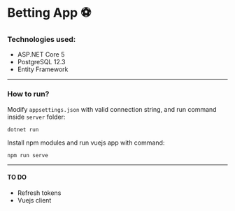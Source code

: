 # Betting App :soccer:

### Technologies used:
- ASP.NET Core 5
- PostgreSQL 12.3
- Entity Framework

-----

### How to run?

Modify `appsettings.json` with valid connection string, and run command inside `server` folder:

 ```
 dotnet run
 ```

Install npm modules and run vuejs app with command:
```
npm run serve
```

---
#### TO DO
- Refresh tokens
- Vuejs client